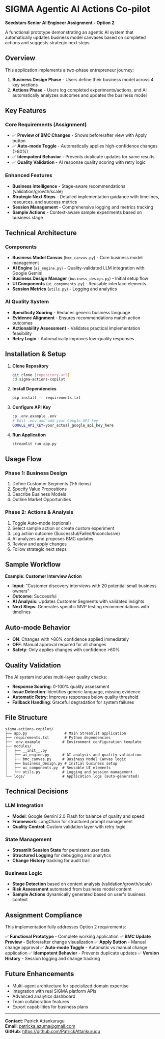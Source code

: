 # SIGMA Agentic AI Actions Co-pilot

**Seedstars Senior AI Engineer Assignment - Option 2**

A functional prototype demonstrating an agentic AI system that automatically updates business model canvases based on completed actions and suggests strategic next steps.

## Overview

This application implements a two-phase entrepreneur journey:

1. **Business Design Phase** - Users define their business model across 4 key sections
2. **Actions Phase** - Users log completed experiments/actions, and AI automatically analyzes outcomes and updates the business model

## Key Features

### Core Requirements (Assignment)
- ✅ **Preview of BMC Changes** - Shows before/after view with Apply button
- ✅ **Auto-mode Toggle** - Automatically applies high-confidence changes (>80%)
- ✅ **Idempotent Behavior** - Prevents duplicate updates for same results
- ✅ **Quality Validation** - AI response quality scoring with retry logic

### Enhanced Features
- **Business Intelligence** - Stage-aware recommendations (validation/growth/scale)
- **Strategic Next Steps** - Detailed implementation guidance with timelines, resources, and success metrics
- **Session Management** - Comprehensive logging and metrics tracking
- **Sample Actions** - Context-aware sample experiments based on business stage

## Technical Architecture

### Components
- **Business Model Canvas** (`bmc_canvas.py`) - Core business model management
- **AI Engine** (`ai_engine.py`) - Quality-validated LLM integration with Google Gemini
- **Business Design Manager** (`business_design.py`) - Initial setup flow
- **UI Components** (`ui_components.py`) - Reusable interface elements
- **Session Metrics** (`utils.py`) - Logging and analytics

### AI Quality System
- **Specificity Scoring** - Reduces generic business language
- **Evidence Alignment** - Ensures recommendations match action outcomes
- **Actionability Assessment** - Validates practical implementation feasibility
- **Retry Logic** - Automatically improves low-quality responses

## Installation & Setup

1. **Clone Repository**
   ```bash
   git clone [repository-url]
   cd sigma-actions-copilot
   ```

2. **Install Dependencies**
   ```bash
   pip install -r requirements.txt
   ```

3. **Configure API Key**
   ```bash
   cp .env.example .env
   # Edit .env and add your Google API key
   GOOGLE_API_KEY=your_actual_google_api_key_here
   ```

4. **Run Application**
   ```bash
   streamlit run app.py
   ```

## Usage Flow

### Phase 1: Business Design
1. Define Customer Segments (1-5 items)
2. Specify Value Propositions
3. Describe Business Models
4. Outline Market Opportunities

### Phase 2: Actions & Analysis
1. Toggle Auto-mode (optional)
2. Select sample action or create custom experiment
3. Log action outcome (Successful/Failed/Inconclusive)
4. AI analyzes and proposes BMC updates
5. Review and apply changes
6. Follow strategic next steps

## Sample Workflow

**Example: Customer Interview Action**
- **Input**: "Customer discovery interviews with 20 potential small business owners"
- **Outcome**: Successful
- **AI Analysis**: Updates Customer Segments with validated insights
- **Next Steps**: Generates specific MVP testing recommendations with timelines

## Auto-mode Behavior

- **ON**: Changes with >80% confidence applied immediately
- **OFF**: Manual approval required for all changes
- **Safety**: Only applies changes with confidence >60%

## Quality Validation

The AI system includes multi-layer quality checks:
- **Response Scoring**: 0-100% quality assessment
- **Issue Detection**: Identifies generic language, missing evidence
- **Automatic Retry**: Improves responses below quality threshold
- **Fallback Handling**: Graceful degradation for system failures

## File Structure

```
sigma-actions-copilot/
├── app.py                 # Main Streamlit application
├── requirements.txt       # Python dependencies
├── .env.example          # Environment configuration template
├── modules/
│   ├── __init__.py
│   ├── ai_engine.py      # AI analysis and quality validation
│   ├── bmc_canvas.py     # Business Model Canvas logic
│   ├── business_design.py # Initial business setup
│   ├── ui_components.py  # Reusable UI elements
│   └── utils.py          # Logging and session management
└── logs/                 # Application logs (auto-generated)
```

## Technical Decisions

### LLM Integration
- **Model**: Google Gemini 2.0 Flash for balance of quality and speed
- **Framework**: LangChain for structured prompt management
- **Quality Control**: Custom validation layer with retry logic

### State Management
- **Streamlit Session State** for persistent user data
- **Structured Logging** for debugging and analytics
- **Change History** tracking for audit trail

### Business Logic
- **Stage Detection** based on content analysis (validation/growth/scale)
- **Risk Assessment** automated from business model content
- **Sample Actions** dynamically generated based on user's business context

## Assignment Compliance

This implementation fully addresses Option 2 requirements:

✅ **Functional Prototype** - Complete working application
✅ **BMC Update Preview** - Before/after change visualization
✅ **Apply Button** - Manual change approval
✅ **Auto-mode Toggle** - Automatic vs manual change application
✅ **Idempotent Behavior** - Prevents duplicate updates
✅ **Version History** - Session logging and change tracking

## Future Enhancements

- Multi-agent architecture for specialized domain expertise
- Integration with real SIGMA platform APIs
- Advanced analytics dashboard
- Team collaboration features
- Export capabilities for business plans

---

**Contact**: Patrick Attankurugu  
**Email**: patricka.azuma@gmail.com  
**GitHub**: https://github.com/PatrickAttankurugu